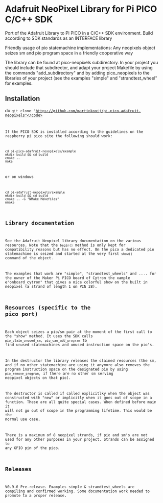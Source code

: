 # Adafruit NeoPixel Library for Pi PICO C/C++ SDK

Port of the Adafruit Library to PI PICO in a C/C++ SDK environment.
Build according to SDK standards as an INTERFACE library

Friendly usage of pio statemachine implementations: Any neopixels object seizes sm and pio program space in a friendly cooperative way 

The library can be found at pico-neopixels subdirectory. In your project you should include that subdirector, and adapt your project Makefile by using the commands "add_subdirectory" and by adding pico_neopixels to the libraries of your project (see the examples "simple" and "strandtest_wheel" for examples. 

## Installation

do <code>git clone "https://github.com/martinkooij/pi-pico-adafruit-neopixels"</code>

If the PICO SDK is installed according to the guidelines on the raspberry pi pico site the following should work:

````
cd pi-pico-adafruit-nexopixels/example
mkdir build && cd build
cmake ..
make
````
or on windows
````
cd pi-adafruit-neopixels/example
mkdir build && cd build
cmake .. -G "NMake Makefiles"
nmake
````

## Library documentation

See the Adafruit Neopixel library documentation on the various resources. Note that the <code>begin()</code> method is only kept for compatibility reasons but has no effect. On the pico a dedicated pio statemachine is seized and started at the very first <code>show()</code> command of the object. 

The examples that work are "simple", "strandtest_wheels" and .... for the owner of the Maker Pi PICO board of Cytron the xample e"onboard_cytron" that gives a nice colorful show on the built in neopixel (a strand of length 1 on PIN 28). 

## Resources (specific to the pico port)
Each object seizes a pio/sm pair at the moment of the first call to the "show" method. It uses the SDK calls <code>pio_claim_unused_sm</code>, <code>pio_can_add_program</code> to find unused statemachines and unused instruction space on the pio's. 

In the destructor the library releases the claimed resources (the sm, and if no other statemachine are using it anymore also removes the program instruction space on the designated pio by using <code>pio_remove_program</code>, if there are no other sm serving neopixel objects on that pio). 

The destructor is called if called explicitlky when the object was constructed with "new" or implicitly when it goes out of scope in a function. These are all quite special cases. When defined before main it will not go out of scope in the programming lifetime. This would be the normal use case. 

There is a maximum of 8 neopixel strands, if pio and sm's are not used for any other purposes in your project. Strands can be assigned to any GPIO pin of the pico. 

## Releases
V0.9.0 Pre-release. Examples simple & strandtest_wheels are compiling and confirmed working. Some documentation work needed to promote to a proper release. 
